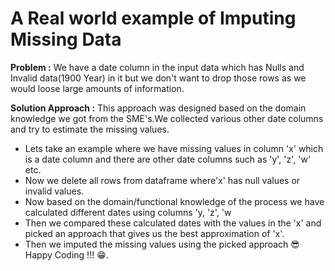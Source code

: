# A Real world example of Imputing Missing Data
**Problem :** We have a date column in the input data which has Nulls and Invalid data(1900 Year) in it but we don't want to drop those rows as we would loose
large amounts of information.

**Solution Approach :** This approach was designed based on the domain knowledge we got from the SME's.We collected various other date columns and try to estimate the missing values.
  - Lets take an example where we have missing values in column 'x' which is a date column and there are other date columns such as 'y', 'z', 'w' etc.
  - Now we delete all rows from dataframe where'x' has null values or invalid values.
  - Now based on the domain/functional knowledge of the process we have calculated different dates using columns 'y, 'z', 'w 
  - Then we compared these calculated dates with the values in the 'x' and picked an approach that gives us the best approximation of 'x'.
  - Then we imputed the missing values using the picked approach 😎 Happy Coding !!! 😁.
